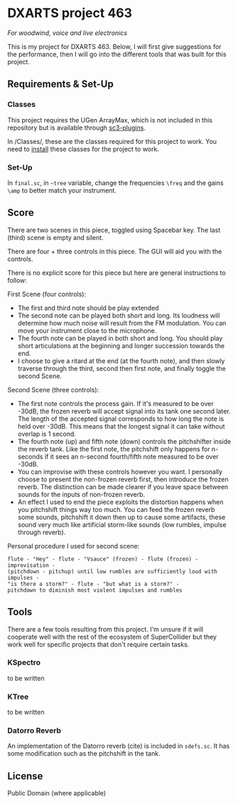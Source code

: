 # DXARTS project 463

_For woodwind, voice and live electronics_

This is my project for DXARTS 463. Below, I will first give suggestions for the performance, then I will go into the different tools that was built for this project.

## Requirements & Set-Up

### Classes 
This project requires the UGen ArrayMax, which is not included in this repository but is available through [sc3-plugins](https://github.com/supercollider/sc3-plugins/releases).

In /Classes/, these are the classes required for this project to work. You need to [install](http://doc.sccode.org/Guides/UsingExtensions.html) these classes for the project to work.

### Set-Up
In `final.sc`, in `~tree` variable, change the frequencies `\freq` and the gains `\amp` to better match your instrument. 


## Score

There are two scenes in this piece, toggled using Spacebar key. The last (third) scene is empty and silent.

There are four + three controls in this piece. The GUI will aid you with the controls.

There is no explicit score for this piece but here are general instructions to follow:

First Scene (four controls):
* The first and third note should be play extended
* The second note can be played both short and long. Its loudness will determine how much noise will result from the FM modulation. You can move your instrument close to the microphone.
* The fourth note can be played in both short and long. You should play short articulations at the beginning and longer succession towards the end.
* I choose to give a ritard at the end (at the fourth note), and then slowly traverse through the third, second then first note, and finally toggle the second Scene.

Second Scene (three controls):
* The first note controls the process gain. If it's measured to be over -30dB, the frozen reverb will accept signal into its tank one second later. The length of the accepted signal corresponds to how long the note is held over -30dB. This means that the longest signal it can take without overlap is 1 second.
* The fourth note (up) and fifth note (down) controls the pitchshifter inside the reverb tank. Like the first note, the pitchshift only happens for n-seconds if it sees an n-second fourth/fifth note measured to be over -30dB.
* You can improvise with these controls however you want. I personally choose to present the non-frozen reverb first, then introduce the frozen reverb. The distinction can be made clearer if you leave space between sounds for the inputs of non-frozen reverb. 
* An effect I used to end the piece exploits the distortion happens when you pitchshift things way too much. You can feed the frozen reverb some sounds, pitchshift it down then up to cause some artifacts, these sound very much like artificial storm-like sounds (low rumbles, impulse through reverb).

Personal procedure I used for second scene:
```
flute - "Hey" - flute - "Vsauce" (frozen) - flute (frozen) - 
improvisation -
(pitchdown - pitchup) until low rumbles are sufficiently loud with impulses -
"is there a storm?" - flute - "but what is a storm?" -
pitchdown to diminish most violent impulses and rumbles
```

## Tools

There are a few tools resulting from this project. I'm unsure if it will cooperate well with the rest of the ecosystem of SuperCollider but they work well for specific projects that don't require certain tasks. 

### KSpectro

to be written

### KTree

to be written

### Datorro Reverb

An implementation of the Datorro reverb (cite) is included in `sdefs.sc`. It has some modification such as the pitchshift in the tank.

## License

Public Domain (where applicable)

